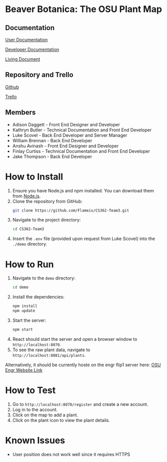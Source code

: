 # Beaver Botanica: The OSU Plant Map

## Documentation
[User Documentation](https://github.com/Flameis/CS362-Team3/blob/main/project-docs/User_Documentation.md)

[Developer Documentation](https://github.com/Flameis/CS362-Team3/blob/main/project-docs/Developer_Documentation.md)

[Living Document](https://github.com/Flameis/CS362-Team3/blob/main/project-docs/Beaver_Botanica.md)

## Repository and Trello
[Github](https://github.com/Flameis/CS362-Team3)

[Trello](https://trello.com/invite/b/67889462677f5d65a4989b33/ATTIe0f43054cfcbbfb3830f98380cd77a4bFBE38CB3/pt3-backups-made-simple)

## Members
* Adison Daggett - Front End Designer and Developer
* Kathryn Butler - Technical Documentation and Front End Developer
* Luke Scovel - Back End Developer and Server Manager
* William Brennan - Back End Developer
* Anshu Avinash - Front End Designer and Developer
* Finlay Curtiss - Technical Documentation and Front End Developer
* Jake Thompson - Back End Developer

# How to Install
1. Ensure you have Node.js and npm installed. You can download them from [Node.js](https://nodejs.org/).
2. Clone the repository from GitHub:
    ```sh
    git clone https://github.com/Flameis/CS362-Team3.git
    ```
3. Navigate to the project directory:
    ```sh
    cd CS362-Team3
    ```
4. Insert the `.env` file (provided upon request from Luke Scovel) into the `./demo` directory.

# How to Run
1. Navigate to the `demo` directory:
    ```sh
    cd demo
    ```
2. Install the dependencies:
    ```sh
    npm install
    npm update
    ```
3. Start the server:
    ```sh
    npm start
    ```
4. React should start the server and open a browser window to `http://localhost:8070`.
5. To see the raw plant data, navigate to `http://localhost:8081/api/plants`.

Alternatively, it should be currently hoste on the engr flip1 server here:
[OSU Engr Website Link](http://flip1.engr.oregonstate.edu:8070/)

# How to Test
1. Go to `http://localhost:8070/register` and create a new account.
2. Log in to the account.
3. Click on the map to add a plant.
4. Click on the plant icon to view the plant details.

# Known Issues
- User position does not work well since it requires HTTPS